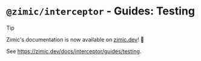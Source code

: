 # `@zimic/interceptor` - Guides: Testing

> [!TIP]
>
> Zimic's documentation is now available on [zimic.dev](https://zimic.dev)! :tada:

See https://zimic.dev/docs/interceptor/guides/testing.

